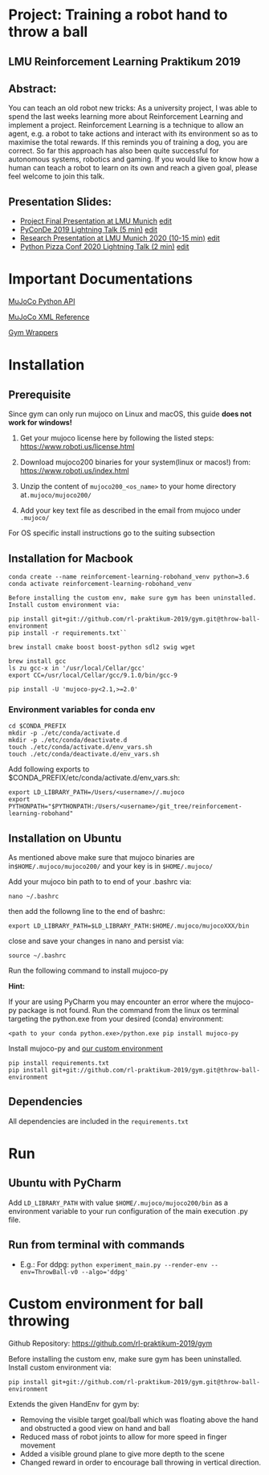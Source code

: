 # Project: Training a robot hand to throw a ball
## LMU Reinforcement Learning Praktikum 2019

## Abstract:
You can teach an old robot new tricks:
As a university project, I was able to spend the last weeks learning more about
Reinforcement Learning and implement a project. Reinforcement Learning is a technique
to allow an agent, e.g. a robot to take actions and interact with its environment so as
to maximise the total rewards. If this reminds you of training a dog, you are correct.
So far this approach has also been quite successful for autonomous systems, robotics and gaming. If you would like to know how a human can teach a robot to learn on its own and reach a given goal, please feel welcome to join this talk.

## Presentation Slides:
* [Project Final Presentation at LMU Munich](https://github.com/andreamalhera/reinforcement-learning-robohand/blob/master/presentation_slides/Robby_robot_hand_uni.pdf) [edit](https://docs.google.com/presentation/d/1oRmDDGKMB_C7ISJgBT3auB_IZWQQS9eyBsHfChOiap8/edit)
* [PyConDe 2019 Lightning Talk (5 min)](https://github.com/andreamalhera/reinforcement-learning-robohand/blob/master/presentation_slides/robby_2_5min_lightningtalk.pdf) [edit](https://docs.google.com/presentation/d/11uKLWPDoD_YKr--j9TG3pPIvMzhpDtq16oPdWPUVLnY/edit)
* [Research Presentation at LMU Munich 2020 (10-15 min)](https://github.com/andreamalhera/reinforcement-learning-robohand/blob/master/presentation_slides/robby_10_15_min_future_research.pdf) [edit](https://docs.google.com/presentation/d/15yNk10FULY389fQZD6AdsOLlAP-UqpZKCokKtPMFLa4/edit)
* [Python Pizza Conf 2020 Lightning Talk (2 min)](https://github.com/andreamalhera/reinforcement-learning-robohand/blob/master/presentation_slides/robby_2_5min_lightningtalk.pdf) [edit](https://docs.google.com/presentation/d/11uKLWPDoD_YKr--j9TG3pPIvMzhpDtq16oPdWPUVLnY/edit)

# Important Documentations

[MuJoCo Python API](https://openai.github.io/mujoco-py/build/html/index.html)

[MuJoCo XML Reference](https://www.mujoco.org/book/XMLreference.html)

[Gym Wrappers](https://github.com/openai/gym/tree/master/gym/wrappers)

# Installation
## Prerequisite

Since gym can only run mujoco on Linux and macOS, this guide **does not work for windows!**

1. Get your mujoco license here by following the listed steps: https://www.roboti.us/license.html

2. Download mujoco200 binaries for your system(linux or macos!) from: https://www.roboti.us/index.html

3. Unzip the content of ``mujoco200_<os_name>`` to your home directory at``.mujoco/mujoco200/``

4. Add your key text file as described in the email from mujoco under ``.mujoco/``

For OS specific install instructions go to the suiting subsection

## Installation for Macbook
```
conda create --name reinforcement-learning-robohand_venv python=3.6
conda activate reinforcement-learning-robohand_venv

Before installing the custom env, make sure gym has been uninstalled.
Install custom environment via: 

pip install git+git://github.com/rl-praktikum-2019/gym.git@throw-ball-environment
pip install -r requirements.txt``

brew install cmake boost boost-python sdl2 swig wget

brew install gcc
ls zu gcc-x in '/usr/local/Cellar/gcc'
export CC=/usr/local/Cellar/gcc/9.1.0/bin/gcc-9

pip install -U 'mujoco-py<2.1,>=2.0'
```
### Environment variables for conda env
```
cd $CONDA_PREFIX
mkdir -p ./etc/conda/activate.d
mkdir -p ./etc/conda/deactivate.d
touch ./etc/conda/activate.d/env_vars.sh
touch ./etc/conda/deactivate.d/env_vars.sh
````
Add following exports to $CONDA_PREFIX/etc/conda/activate.d/env_vars.sh:
```
export LD_LIBRARY_PATH=/Users/<username>//.mujoco
export PYTHONPATH="$PYTHONPATH:/Users/<username>/git_tree/reinforcement-learning-robohand"
````


## Installation on Ubuntu

As mentioned above make sure that mujoco binaries are in``$HOME/.mujoco/mujoco200/`` and your key is in ``$HOME/.mujoco/``

Add your mujoco bin path to to end of your .bashrc via:

``
nano ~/.bashrc
``

then add the followng line to the end of bashrc:

``export LD_LIBRARY_PATH=$LD_LIBRARY_PATH:$HOME/.mujoco/mujocoXXX/bin``

close and save your changes in nano and persist via:

``
source ~/.bashrc
``

Run the following command to install mujoco-py

**Hint:**

If your are using PyCharm you may encounter an error where the mujoco-py package is not found.
Run the command from the linux os terminal targeting the python.exe from your desired (conda) environment:

``<path to your conda python.exe>/python.exe pip install mujoco-py``

Install mujoco-py and [our custom environment](#custom-environment-for-ball-throwing)


```
pip install requirements.txt
pip install git+git://github.com/rl-praktikum-2019/gym.git@throw-ball-environment
```

## Dependencies

All dependencies are included in the ``requirements.txt``

# Run

## Ubuntu with PyCharm
Add ``LD_LIBRARY_PATH`` with value ``$HOME/.mujoco/mujoco200/bin`` as a environment variable to your run configuration of the main execution .py file.

## Run from terminal with commands

- E.g.: For ddpg: ``python experiment_main.py --render-env --env=ThrowBall-v0 --algo='ddpg'``

# Custom environment for ball throwing

Github Repository: https://github.com/rl-praktikum-2019/gym

Before installing the custom env, make sure gym has been uninstalled.
Install custom environment via: 

``pip install git+git://github.com/rl-praktikum-2019/gym.git@throw-ball-environment``

Extends the given HandEnv for gym by:

- Removing the visible target goal/ball which was floating above the hand and obstructed a good view on hand and ball
- Reduced mass of robot joints to allow for more speed in finger movement
- Added a visible ground plane to give more depth to the scene
- Changed reward in order to encourage ball throwing in vertical direction.
